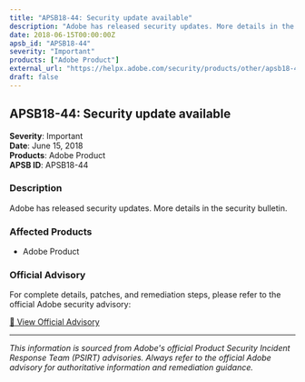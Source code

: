 ```yaml
---
title: "APSB18-44: Security update available"
description: "Adobe has released security updates. More details in the security bulletin."
date: 2018-06-15T00:00:00Z
apsb_id: "APSB18-44"
severity: "Important"
products: ["Adobe Product"]
external_url: "https://helpx.adobe.com/security/products/other/apsb18-44.html"
draft: false
---
```


## APSB18-44: Security update available

**Severity**: Important  
**Date**: June 15, 2018  
**Products**: Adobe Product  
**APSB ID**: APSB18-44

### Description

Adobe has released security updates. More details in the security bulletin.

### Affected Products

- Adobe Product


### Official Advisory

For complete details, patches, and remediation steps, please refer to the official Adobe security advisory:

[🔗 View Official Advisory](https://helpx.adobe.com/security/products/other/apsb18-44.html)

---

*This information is sourced from Adobe's official Product Security Incident Response Team (PSIRT) advisories. Always refer to the official Adobe advisory for authoritative information and remediation guidance.*
